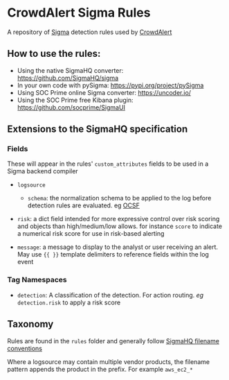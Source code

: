 # CrowdAlert Sigma Rules

A repository of [Sigma](https://sigmahq.io) detection rules used by [CrowdAlert](https://crowdalert.com)

## How to use the rules:

* Using the native SigmaHQ converter: https://github.com/SigmaHQ/sigma
* In your own code with pySigma: https://pypi.org/project/pySigma
* Using SOC Prime online Sigma converter: https://uncoder.io/
* Using the SOC Prime free Kibana plugin: https://github.com/socprime/SigmaUI

## Extensions to the SigmaHQ specification

### Fields

These will appear in the rules' `custom_attributes` fields to be used in a Sigma backend compiler

- `logsource`
  - `schema`: the normalization schema to be applied to the log before detection rules are evaluated. eg [OCSF](https://ocsf.io)

- `risk`: a dict field intended for more expressive control over risk scoring and objects than high/medium/low allows. for instance `score` to indicate a numerical risk score for use in risk-based alerting

- `message`: a message to display to the analyst or user receiving an alert. May use `{{ }}` template delimiters to reference fields within the log event

### Tag Namespaces

- `detection`: A classification of the detection. For action routing. _eg_ `detection.risk` to apply a risk score  

## Taxonomy

Rules are found in the `rules` folder and generally follow [SigmaHQ filename conventions](https://github.com/SigmaHQ/sigma-specification/blob/main/sigmahq/Sigmahq_filename_rule.md)

Where a logsource may contain multiple vendor products, the filename pattern appends the product in the prefix. For example `aws_ec2_*`
